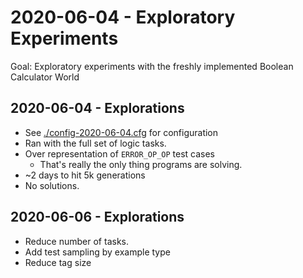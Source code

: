 # 2020-06-04 - Exploratory Experiments

Goal: Exploratory experiments with the freshly implemented Boolean Calculator World

## 2020-06-04 - Explorations

- See [./config-2020-06-04.cfg](./config-2020-06-04.cfg) for configuration
- Ran with the full set of logic tasks.
- Over representation of `ERROR_OP_OP` test cases
  - That's really the only thing programs are solving.
- ~2 days to hit 5k generations
- No solutions.

## 2020-06-06 - Explorations

- Reduce number of tasks.
- Add test sampling by example type
- Reduce tag size
